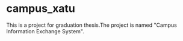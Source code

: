campus_xatu
===========

This is a project for graduation thesis.The project is named "Campus Information Exchange System".
